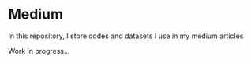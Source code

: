 # Medium
In this repository, I store codes and datasets I use in my medium articles

Work in progress...
